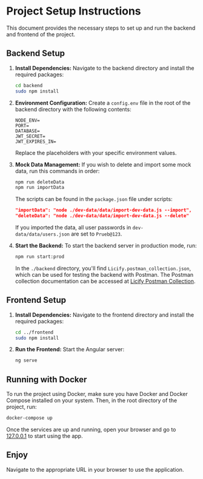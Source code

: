 # Project Setup Instructions

This document provides the necessary steps to set up and run the backend and frontend of the project.

## Backend Setup

1. **Install Dependencies:**
   Navigate to the backend directory and install the required packages:

   ```bash
   cd backend
   sudo npm install
   ```

2. **Environment Configuration:**
   Create a `config.env` file in the root of the backend directory with the following contents:

   ```env
   NODE_ENV=
   PORT=
   DATABASE=
   JWT_SECRET=
   JWT_EXPIRES_IN=
   ```

   Replace the placeholders with your specific environment values.

3. **Mock Data Management:**
   If you wish to delete and import some mock data, run this commands in order:

   ```bash
   npm run deleteData
   npm run importData
   ```

   The scripts can be found in the `package.json` file under scripts:

   ```json
   "importData": "node ./dev-data/data/import-dev-data.js --import",
   "deleteData": "node ./dev-data/data/import-dev-data.js --delete"
   ```

   If you imported the data, all user passwords in `dev-data/data/users.json` are set to `Prueb@123`.

4. **Start the Backend:**
   To start the backend server in production mode, run:

   ```bash
   npm run start:prod
   ```

   In the `./backend` directory, you'll find `Licify.postman_collection.json`, which can be used for testing the backend with Postman. The Postman collection documentation can be accessed at [Licify Postman Collection](https://documenter.getpostman.com/view/26744671/2s9YsGjDgq).

## Frontend Setup

1. **Install Dependencies:**
   Navigate to the frontend directory and install the required packages:

   ```bash
   cd ../frontend
   sudo npm install
   ```

2. **Run the Frontend:**
   Start the Angular server:
   ```bash
   ng serve
   ```

## Running with Docker

To run the project using Docker, make sure you have Docker and Docker Compose installed on your system. Then, in the root directory of the project, run:

```bash
docker-compose up
```

Once the services are up and running, open your browser and go to [127.0.0.1](http://127.0.0.1) to start using the app.

## Enjoy

Navigate to the appropriate URL in your browser to use the application.
